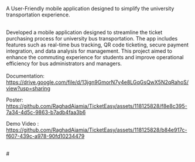 A User-Friendly mobile application designed to simplify the university transportation experience.
<br /><br />

Developed a mobile application designed to streamline the ticket purchasing process for university bus transportation. The app includes features such as real-time bus tracking, QR code ticketing, secure payment integration, and data analysis for management. This project aimed to enhance the commuting experience for students and improve operational efficiency for bus administrators and managers. 
<br />
<br />
Documentation: https://drive.google.com/file/d/13jgn9GmorN7y4e8LGqGsQwX5N2qRahoS/view?usp=sharing
<br />

Poster: https://github.com/RaghadAjamia/TicketEasy/assets/118125828/f8e8c395-7a34-4d5c-9863-b7adb4faa3b6
<br />

Demo Video : https://github.com/RaghadAjamia/TicketEasy/assets/118125828/b84e917c-f607-439c-a978-90fd10234479
<br />


<br />
#
